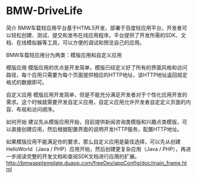 BMW-DriveLife
=============
简介
BMW车载轻应用平台基于HTML5开发，部署于百度轻应用平台，开发者可以轻松创建、测试、提交和发布在线应用程序。平台提供了开发所需的SDK、文档、在线模拟器等工具，可以方便的调试和预览自己的应用。

BMW车载轻应用分为两类：模版应用和自定义应用

模版应用
模版应用的优点是开发简单，模版已经定义好了所有的界面风格和访问路径，每个应用只需要为每个页面提供相应的HTTP地址，该HTTP地址返回规定格式的数据即可。

自定义应用
模版应用开发简单，但是不能充分满足开发者对于个性化应用开发的需求。这个时候就需要开发自定义应用，自定义应用允许开发者自定定义页面的内容、布局和访问顺序。

如何开始
建议先从模版应用开始，目前提供新闻咨询类模版和兴趣点类模版，可以直接创建应用，然后根据配置界面的说明开发HTTP服务，配置HTTP地址。

如果模版应用不能满足你的要求，那么自定义应用是最佳选择，可以先从创建HelloWorld（Java / PHP）应用开始，然后创建更复杂应用（Java / PHP），再进一步阅读完整的开发文档和查阅SDK文档进行应用的扩展。
http://bmwapptemplate.duapp.com/freeDev/appConfig/doc/main_frame.html

